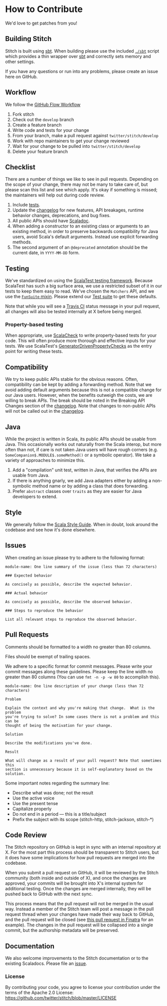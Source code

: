 # How to Contribute

We'd love to get patches from you!

## Building Stitch

Stitch is built using [sbt][sbt]. When building please use the included
[`./sbt`](https://github.com/twitter/stitch/blob/develop/sbt) script which
provides a thin wrapper over [sbt][sbt] and correctly sets memory and other
settings.

If you have any questions or run into any problems, please create an issue here on GitHub.

## Workflow

We follow the [GitHub Flow Workflow](https://guides.github.com/introduction/flow/)

1.  Fork stitch
1.  Check out the `develop` branch
1.  Create a feature branch
1.  Write code and tests for your change
1.  From your branch, make a pull request against `twitter/stitch/develop`
1.  Work with repo maintainers to get your change reviewed
1.  Wait for your change to be pulled into `twitter/stitch/develop`
1.  Delete your feature branch

## Checklist

There are a number of things we like to see in pull requests. Depending
on the scope of your change, there may not be many to take care of, but
please scan this list and see which apply. It's okay if something is missed;
the maintainers will help out during code review.

1. Include [tests](CONTRIBUTING.md#testing).
1. Update the [changelog][changelog] for new features, API breakages, runtime behavior changes, deprecations, and bug fixes.
1. All public APIs should have [Scaladoc][scaladoc].
1. When adding a constructor to an existing class or arguments to an existing
   method, in order to preserve backwards compatibility for Java users, avoid
   Scala's default arguments. Instead use explicit forwarding methods.
1. The second argument of an `@deprecated` annotation should be the current
   date, in `YYYY-MM-DD` form.

## Testing

We've standardized on using the [ScalaTest testing framework][scalatest].
Because ScalaTest has such a big surface area, we use a restricted subset of it
in our tests to keep them easy to read.  We've chosen the `Matchers` API, and we
use the [`FunSuite` mixin][funsuite]. Please extend our [Test suite][test-suite]
to get these defaults.

Note that while you will see a [Travis CI][travis-ci] status message in your
pull request, all changes will also be tested internally at X before being
merged.

### Property-based testing

When appropriate, use [ScalaCheck][scalacheck] to write property-based
tests for your code. This will often produce more thorough and effective
inputs for your tests. We use ScalaTest's
[GeneratorDrivenPropertyChecks][gendrivenprop] as the entry point for
writing these tests.

## Compatibility

We try to keep public APIs stable for the obvious reasons. Often,
compatibility can be kept by adding a forwarding method. Note that we
avoid adding default arguments because this is not a compatible change
for our Java users.  However, when the benefits outweigh the costs, we
are willing to break APIs. The break should be noted in the Breaking
API Changes section of the [changelog][changelog]. Note that changes to
non-public APIs will not be called out in the [changelog][changelog].

## Java

While the project is written in Scala, its public APIs should be usable from
Java. This occasionally works out naturally from the Scala interop, but more
often than not, if care is not taken Java users will have rough corners
(e.g. `SomeCompanion$.MODULE$.someMethod()` or a symbolic operator).
We take a variety of approaches to minimize this.

1. Add a "compilation" unit test, written in Java, that verifies the APIs are
   usable from Java.
1. If there is anything gnarly, we add Java adapters either by adding
   a non-symbolic method name or by adding a class that does forwarding.
1. Prefer `abstract` classes over `traits` as they are easier for Java
   developers to extend.

## Style

We generally follow the [Scala Style Guide][scala-style-guide]. When in doubt,
look around the codebase and see how it's done elsewhere.

## Issues

When creating an issue please try to adhere to the following format:

    module-name: One line summary of the issue (less than 72 characters)

    ### Expected behavior

    As concisely as possible, describe the expected behavior.

    ### Actual behavior

    As concisely as possible, describe the observed behavior.

    ### Steps to reproduce the behavior

    List all relevant steps to reproduce the observed behavior.

## Pull Requests

Comments should be formatted to a width no greater than 80 columns.

Files should be exempt of trailing spaces.

We adhere to a specific format for commit messages. Please write your commit
messages along these guidelines. Please keep the line width no greater than 80
columns (You can use `fmt -n -p -w 80` to accomplish this).

    module-name: One line description of your change (less than 72 characters)

    Problem

    Explain the context and why you're making that change.  What is the problem
    you're trying to solve? In some cases there is not a problem and this can be
    thought of being the motivation for your change.

    Solution

    Describe the modifications you've done.

    Result

    What will change as a result of your pull request? Note that sometimes this
    section is unnecessary because it is self-explanatory based on the solution.

Some important notes regarding the summary line:

* Describe what was done; not the result
* Use the active voice
* Use the present tense
* Capitalize properly
* Do not end in a period — this is a title/subject
* Prefix the subject with its scope (stitch-http, stitch-jackson, stitch-*)

## Code Review

The Stitch repository on GitHub is kept in sync with an internal repository at
X. For the most part this process should be transparent to Stitch users,
but it does have some implications for how pull requests are merged into the
codebase.

When you submit a pull request on GitHub, it will be reviewed by the Stitch
community (both inside and outside of X), and once the changes are
approved, your commits will be brought into X's internal system for
additional testing. Once the changes are merged internally, they will be pushed
back to GitHub with the next sync.

This process means that the pull request will not be merged in the usual way.
Instead a member of the Stitch team will post a message in the pull request
thread when your changes have made their way back to GitHub, and the pull
request will be closed (see [this pull request in Finatra][pull-example] for an example).
The changes in the pull request will be collapsed into a single commit, but the
authorship metadata will be preserved.

## Documentation

We also welcome improvements to the Stitch documentation or to the existing
Scaladocs. Please file an [issue](https://github.com/twitter/stitch/issues).

[changelog]: CHANGELOG.md
[master-branch]: https://github.com/twitter/stitch/tree/master
[develop-branch]: https://github.com/twitter/stitch/tree/develop
[pull-example]: https://github.com/twitter/finagle/pull/267
[funsuite]: https://doc.scalatest.org/2.2.1/#org.scalatest.FunSuite
[scalatest]: https://www.scalatest.org/
[scala-style-guide]: https://docs.scala-lang.org/style/index.html
[sbt]: https://www.scala-sbt.org/
[travis-ci]: https://travis-ci.org/twitter/stitch
[test-suite]: https://github.com/twitter/stitch/blob/develop/stitch/stitch-core/src/test/scala/com/twitter/stitch/StitchTestSuite.scala
[scaladoc]: https://docs.scala-lang.org/style/scaladoc.html
[scalacheck]: https://www.scalacheck.org/
[gendrivenprop]: https://www.scalatest.org/user_guide/generator_driven_property_checks

### License

By contributing your code, you agree to license your contribution under the
terms of the Apache 2.0 License: https://github.com/twitter/stitch/blob/master/LICENSE

